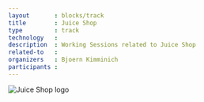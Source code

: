 ```yaml
---
layout       : blocks/track
title        : Juice Shop
type         : track
technology   :
description  : Working Sessions related to Juice Shop
related-to   :
organizers   : Bjoern Kimminich
participants :
---
```


![Juice Shop logo](https://github.com/bkimminich/juice-shop/raw/master/app/public/images/JuiceShop_Logo.png)
